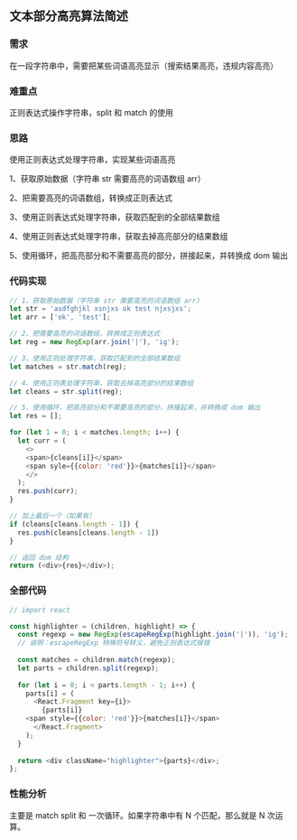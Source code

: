 ## 文本部分高亮算法简述

### 需求

在一段字符串中，需要把某些词语高亮显示（搜索结果高亮，违规内容高亮）

### 难重点

正则表达式操作字符串，split 和 match 的使用

### 思路

使用正则表达式处理字符串，实现某些词语高亮

1、获取原始数据（字符串 str 需要高亮的词语数组 arr）

2、把需要高亮的词语数组，转换成正则表达式

3、使用正则表达式处理字符串，获取匹配到的全部结果数组

4、使用正则表达式处理字符串，获取去掉高亮部分的结果数组

5、使用循环，把高亮部分和不需要高亮的部分，拼接起来，并转换成 dom 输出

### 代码实现

~~~js
// 1、获取原始数据（字符串 str 需要高亮的词语数组 arr）
let str = 'asdfghjkl xsnjxs ok test njxsjxs';
let arr = ['ok', 'test'];

// 2、把需要高亮的词语数组，转换成正则表达式
let reg = new RegExp(arr.join('|'), 'ig');

// 3、使用正则处理字符串，获取匹配到的全部结果数组
let matches = str.match(reg);

// 4、使用正则表处理字符串，获取去掉高亮部分的结果数组
let cleans = str.split(reg);

// 5、使用循环，把高亮部分和不需要高亮的部分，拼接起来，并转换成 dom 输出
let res = [];

for (let 1 = 0; i < matches.length; i++) {
  let curr = (
    <>
    <span>{cleans[i]}</span>
    <span syle={{color: 'red'}}>{matches[i]}</span>
    </>
  );
  res.push(curr);
}

// 加上最后一个（如果有）
if (cleans[cleans.length - 1]) {
  res.push(cleans[cleans.length - 1])
}

// 返回 dom 结构
return (<div>{res}</div>); 
~~~


### 全部代码

~~~js
// import react

const highlighter = (children, highlight) => {
  const regexp = new RegExp(escapeRegExp(highlight.join('|')), 'ig'); 
  // 说明：escapeRegExp 特殊符号转义，避免正则表达式报错
  
  const matches = children.match(regexp);
  let parts = children.split(regexp);
  
  for (let i = 0; i < parts.length - 1; i++) {
    parts[i] = (
      <React.Fragment key={i}>
      	{parts[i]}
	<span style={{color: 'red'}}>{matches[i]}</span>
      </React.Fragment>
    );
  }
  
  return <div className="highlighter">{parts}</div>;
}; 
~~~

### 性能分析

主要是 match split 和 一次循环。如果字符串中有 N 个匹配，那么就是 N 次运算。
